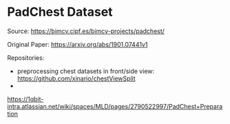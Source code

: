 # PadChest Dataset

Source:
https://bimcv.cipf.es/bimcv-projects/padchest/

Original Paper: 
https://arxiv.org/abs/1901.07441v1

Repositories:
- preprocessing chest datasets in front/side view: https://github.com/xinario/chestViewSplit
- 

https://1qbit-intra.atlassian.net/wiki/spaces/MLD/pages/2790522997/PadChest+Preparation

